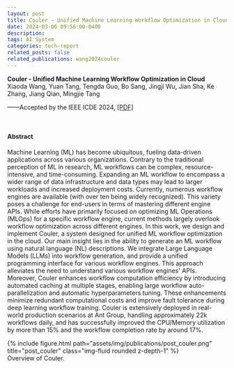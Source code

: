 ```yaml
---
layout: post
title: Couler - Unified Machine Learning Workflow Optimization in Cloud
date: 2024-03-06 09:56:00-0400
description: 
tags: AI System
categories: tech-report
related_posts: false
related_publications: wang2024couler
---
```



<article>
<div class="title"><strong>Couler - Unified Machine Learning Workflow Optimization in Cloud
</strong></div>
<div class="author">
Xiaoda Wang, Yuan Tang, Tengda Guo, Bo Sang, Jingji Wu, Jian Sha, Ke Zhang, Jiang Qian, Mingjie Tang
</div>

<p>——Accepted by the IEEE ICDE 2024, <a href="/assets/pdf/couler.pdf">[PDF]</a>
</p>
<p><br></p>
<h4 id="abstract">Abstract</h4>
<p>Machine Learning (ML) has become ubiquitous, fueling data-driven applications across various organizations. Contrary to the traditional perception of ML in research, ML workflows can be complex, resource-intensive, and time-consuming. Expanding an ML workflow to encompass a wider range of data infrastructure and data types may lead to larger workloads and increased deployment costs. Currently, numerous workflow engines are available (with over ten being widely recognized). This variety poses a challenge for end-users in terms of mastering different engine APIs. While efforts have primarily focused on optimizing ML Operations (MLOps) for a specific workflow engine, current methods largely overlook workflow optimization across different engines.
In this work, we design and implement Couler, a system designed for unified ML workflow optimization in the cloud. Our main insight lies in the ability to generate an ML workflow using natural language (NL) descriptions. We integrate Large Language Models (LLMs) into workflow generation, and provide a unified programming interface for various workflow engines. This approach alleviates the need to understand various workflow engines' APIs. Moreover, Couler enhances workflow computation efficiency by introducing automated caching at multiple stages, enabling large workflow auto-parallelization and automatic hyperparameters tuning. These enhancements minimize redundant computational costs and improve fault tolerance during deep learning workflow training. Couler is extensively deployed in real-world production scenarios at Ant Group, handling approximately 22k workflows daily, and has successfully improved the CPU/Memory utilization by more than 15% and the workflow completion rate by around 17%.</p>
<div class="row">
<div class="col-12 col-sm-12 col-md-9 col-lg-8 mx-auto d-block">
{% include figure.html path="assets/img/publications/post_couler.png" title="post_couler" class="img-fluid rounded z-depth-1" %}
<div class="caption">
Overview of Couler.
</div>
</div>
</div>
<p><br></p>
</article>